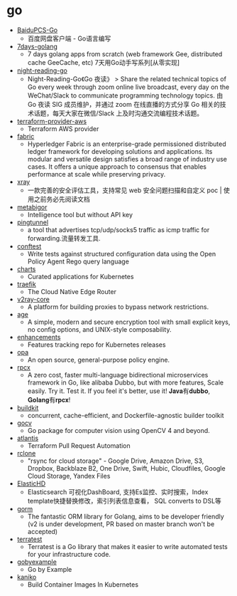# go
- [BaiduPCS-Go](https://github.com/iikira/BaiduPCS-Go)
  - 百度网盘客户端 - Go语言编写
- [7days-golang](https://github.com/geektutu/7days-golang)
  - 7 days golang apps from scratch (web framework Gee, distributed cache GeeCache, etc) 7天用Go动手写系列[从零实现]
- [night-reading-go](https://github.com/developer-learning/night-reading-go)
  - Night-Reading-Go《Go 夜读》 > Share the related technical topics of Go every week through zoom online live broadcast, every day on the WeChat/Slack to communicate programming technology topics. 由 Go 夜读 SIG 成员维护，并通过 zoom 在线直播的方式分享 Go 相关的技术话题，每天大家在微信/Slack 上及时沟通交流编程技术话题。
- [terraform-provider-aws](https://github.com/terraform-providers/terraform-provider-aws)
  - Terraform AWS provider
- [fabric](https://github.com/hyperledger/fabric)
  - Hyperledger Fabric is an enterprise-grade permissioned distributed ledger framework for developing solutions and applications. Its modular and versatile design satisfies a broad range of industry use cases. It offers a unique approach to consensus that enables performance at scale while preserving privacy.
- [xray](https://github.com/chaitin/xray)
  - 一款完善的安全评估工具，支持常见 web 安全问题扫描和自定义 poc | 使用之前务必先阅读文档
- [metabigor](https://github.com/j3ssie/metabigor)
  - Intelligence tool but without API key
- [pingtunnel](https://github.com/esrrhs/pingtunnel)
  - a tool that advertises tcp/udp/socks5 traffic as icmp traffic for forwarding.流量转发工具.
- [conftest](https://github.com/instrumenta/conftest)
  - Write tests against structured configuration data using the Open Policy Agent Rego query language
- [charts](https://github.com/helm/charts)
  - Curated applications for Kubernetes
- [traefik](https://github.com/containous/traefik)
  - The Cloud Native Edge Router
- [v2ray-core](https://github.com/v2ray/v2ray-core)
  - A platform for building proxies to bypass network restrictions.
- [age](https://github.com/FiloSottile/age)
  - A simple, modern and secure encryption tool with small explicit keys, no config options, and UNIX-style composability.
- [enhancements](https://github.com/kubernetes/enhancements)
  - Features tracking repo for Kubernetes releases
- [opa](https://github.com/open-policy-agent/opa)
  - An open source, general-purpose policy engine.
- [rpcx](https://github.com/smallnest/rpcx)
  - A zero cost, faster multi-language bidirectional microservices framework in Go, like alibaba Dubbo, but with more features, Scale easily. Try it. Test it. If you feel it's better, use it! 𝐉𝐚𝐯𝐚有𝐝𝐮𝐛𝐛𝐨, 𝐆𝐨𝐥𝐚𝐧𝐠有𝐫𝐩𝐜𝐱!
- [buildkit](https://github.com/moby/buildkit)
  - concurrent, cache-efficient, and Dockerfile-agnostic builder toolkit
- [gocv](https://github.com/hybridgroup/gocv)
  - Go package for computer vision using OpenCV 4 and beyond.
- [atlantis](https://github.com/runatlantis/atlantis)
  - Terraform Pull Request Automation
- [rclone](https://github.com/rclone/rclone)
  - "rsync for cloud storage" - Google Drive, Amazon Drive, S3, Dropbox, Backblaze B2, One Drive, Swift, Hubic, Cloudfiles, Google Cloud Storage, Yandex Files
- [ElasticHD](https://github.com/360EntSecGroup-Skylar/ElasticHD)
  - Elasticsearch 可视化DashBoard, 支持Es监控、实时搜索，Index template快捷替换修改，索引列表信息查看， SQL converts to DSL等
- [gorm](https://github.com/jinzhu/gorm)
  - The fantastic ORM library for Golang, aims to be developer friendly (v2 is under development, PR based on master branch won't be accepted)
- [terratest](https://github.com/gruntwork-io/terratest)
  - Terratest is a Go library that makes it easier to write automated tests for your infrastructure code.
- [gobyexample](https://github.com/mmcgrana/gobyexample)
  - Go by Example
- [kaniko](https://github.com/GoogleContainerTools/kaniko)
  - Build Container Images In Kubernetes
